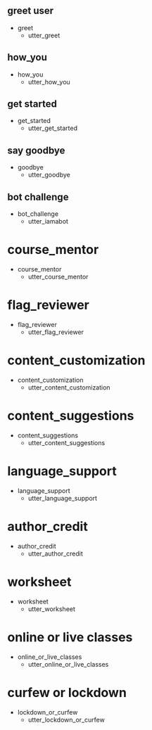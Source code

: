 ## greet user
* greet
  - utter_greet

## how_you
* how_you
  - utter_how_you

## get started
* get_started
  - utter_get_started

## say goodbye
* goodbye
  - utter_goodbye

## bot challenge
* bot_challenge
  - utter_iamabot

# course_mentor
* course_mentor
  - utter_course_mentor

# flag_reviewer
* flag_reviewer
  - utter_flag_reviewer

# content_customization
* content_customization
  - utter_content_customization

# content_suggestions
* content_suggestions
  - utter_content_suggestions

# language_support
* language_support
  - utter_language_support

# author_credit
* author_credit
  - utter_author_credit

# worksheet
* worksheet
  - utter_worksheet

# online or live classes
* online_or_live_classes
  - utter_online_or_live_classes

# curfew or lockdown
* lockdown_or_curfew
  - utter_lockdown_or_curfew